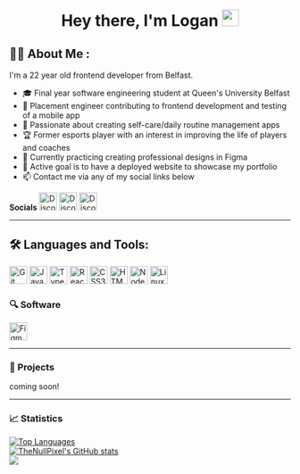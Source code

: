 <div id="header" align="center">
  <h1>
    Hey there, I'm Logan
    <img src="https://media.giphy.com/media/hvRJCLFzcasrR4ia7z/giphy.gif" width="30px"/>
  </h1>
</div>

## :man_technologist: About Me :

I'm a 22 year old frontend developer from Belfast.

- :mortar_board: Final year software engineering student at Queen's University Belfast
- :briefcase: Placement engineer contributing to frontend development and testing of a mobile app
- :brain: Passionate about creating self-care/daily routine management apps
- :trophy: Former esports player with an interest in improving the life of players and coaches
- :seedling: Currently practicing creating professional designs in Figma
- :dart: Active goal is to have a deployed website to showcase my portfolio
- :mailbox: Contact me via any of my social links below

**Socials**
[<img src="https://raw.githubusercontent.com/danielcranney/readme-generator/main/public/icons/socials/discord.svg" width="32" height="32" alt="Discord"/>](https://discord.com/users/twxshy) [<img src="https://raw.githubusercontent.com/danielcranney/profileme-dev/main/public/icons/socials/stackoverflow.svg" width="32" height="32" alt="Discord"/>](https://stackoverflow.com/users/23626837/thenullpixel) [<img src="https://raw.githubusercontent.com/danielcranney/profileme-dev/main/public/icons/socials/twitter-dark.svg" width="32" height="32" alt="Discord"/>](https://www.twitter.com/nullpixeldev)

---

## 🛠 Languages and Tools:

[<img src="https://raw.githubusercontent.com/danielcranney/readme-generator/main/public/icons/skills/git-colored.svg" width="32" height="32" alt="Git"/>](https://git-scm.com/) [<img src="https://raw.githubusercontent.com/danielcranney/readme-generator/main/public/icons/skills/javascript-colored.svg" width="32" height="32" alt="JavaScript"/>](https://developer.mozilla.org/en-US/docs/Web/JavaScript) [<img src="https://raw.githubusercontent.com/danielcranney/readme-generator/main/public/icons/skills/typescript-colored.svg" width="32" height="32" alt="TypeScript"/>](https://www.typescriptlang.org/) [<img src="https://raw.githubusercontent.com/danielcranney/readme-generator/main/public/icons/skills/react-colored.svg" width="32" height="32" alt="React"/>](https://reactjs.org/) [<img src="https://raw.githubusercontent.com/danielcranney/readme-generator/main/public/icons/skills/css3-colored.svg" width="32" height="32" alt="CSS3"/>](https://www.w3.org/TR/CSS/#css) [<img src="https://raw.githubusercontent.com/danielcranney/readme-generator/main/public/icons/skills/html5-colored.svg" width="32" height="32" alt="HTML5"/>](https://developer.mozilla.org/en-US/docs/Glossary/HTML5)
[<img src="https://raw.githubusercontent.com/danielcranney/readme-generator/main/public/icons/skills/nodejs-colored.svg" width="32" height="32" alt="NodeJS"/>](https://nodejs.org/en/) [<img src="https://raw.githubusercontent.com/danielcranney/readme-generator/main/public/icons/skills/linux-colored.svg" width="32" height="32" alt="Linux"/>](https://www.linux.org)

### 🔍 Software

[<img src="https://raw.githubusercontent.com/danielcranney/readme-generator/main/public/icons/skills/figma-colored.svg" width="32" height="32" alt="Figma"/>](https://www.figma.com/)

---

### :rocket: Projects

coming soon!

---

### :chart_with_upwards_trend: Statistics

<div>
  <a href="https://github.com/null-pixel-dev" align="left">
    <img src="https://github-readme-stats.vercel.app/api/top-langs/?username=null-pixel-dev&langs_count=10&title_color=57d9fa&text_color=ffffff&icon_color=57d9fa&bg_color=20232a&hide_border=true&locale=en&custom_title=Top%20Languages" alt="Top Languages"/>
  </a>
</div>
<div>
  <a href="http://www.github.com/null-pixel-dev" align="left">
    <img src="https://github-readme-stats.vercel.app/api?username=null-pixel-dev&show_icons=true&hide=stars,&count_private=true&title_color=57d9fa&text_color=ffffff&icon_color=57d9fa&bg_color=20232a&hide_border=true&show_icons=true" alt="TheNullPixel's GitHub stats"/>
  </a>
</div>
<div>
  <a href="http://www.github.com/null-pixel-dev" align="left">
    <img src="https://github-readme-streak-stats.herokuapp.com/?user=null-pixel-dev&stroke=ffffff&background=20232a&ring=57d9fa&fire=57d9fa&currStreakNum=ffffff&currStreakLabel=57d9fa&sideNums=57d9fa&sideLabels=ffffff&dates=ffffff&hide_border=true"/>
  </a>
</div>
